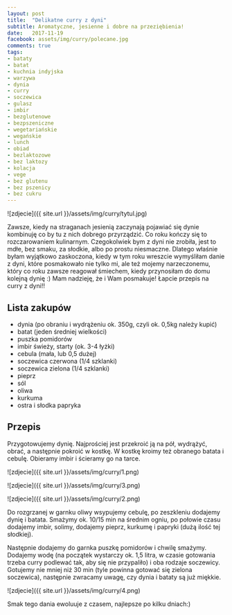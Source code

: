 ```yaml
---
layout: post
title:  "Delikatne curry z dyni"
subtitle: Aromatyczne, jesienne i dobre na przeziębienia!
date:   2017-11-19
facebook: assets/img/curry/polecane.jpg
comments: true
tags:
- bataty
- batat
- kuchnia indyjska
- warzywa
- dynia
- curry
- soczewica
- gulasz
- imbir
- bezglutenowe
- bezpszeniczne
- wegetariańskie
- wegańskie
- lunch
- obiad
- bezlaktozowe
- bez laktozy
- kolacja
- vege
- bez glutenu
- bez pszenicy
- bez cukru
---
```


![zdjecie]({{ site.url }}/assets/img/curry/tytul.jpg)

Zawsze, kiedy na straganach jesienią zaczynają pojawiać się dynie 
kombinuję co by tu z nich dobrego przyrządzić. Co roku kończy się to 
rozczarowaniem kulinarnym. Czegokolwiek bym z dyni nie zrobiła, jest to mdłe, 
bez smaku, za słodkie, albo po prostu niesmaczne. 
Dlatego właśnie byłam wyjątkowo zaskoczona, kiedy w tym roku wreszcie wymyśliłam
danie z dyni, które posmakowało nie tylko mi, ale też mojemy narzeczonemu, który
co roku zawsze reagował śmiechem, kiedy przynosiłam do domu kolejną dynię :)
Mam nadzieję, że i Wam posmakuje!
Łapcie przepis na curry z dyni!!

## Lista zakupów

* dynia  (po obraniu i wydrążeniu ok. 350g, czyli ok. 0,5kg należy kupić)
* batat (jeden średniej wielkości)
* puszka pomidorów
* imbir świeży, starty (ok. 3-4 łyżki)
* cebula (mała, lub 0,5 dużej)
* soczewica czerwona (1/4 szklanki)
* soczewica zielona (1/4 szklanki)
* pieprz
* sól
* oliwa
* kurkuma
* ostra i słodka papryka

## Przepis

Przygotowujemy dynię. Najprościej jest przekroić ją na pół, wydrążyć, obrać, 
a następnie pokroić w kostkę. W kostkę kroimy też obranego batata i cebulę.
Obieramy imbir i ścieramy go na tarce. 

![zdjecie]({{ site.url }}/assets/img/curry/1.png)

![zdjecie]({{ site.url }}/assets/img/curry/3.png)

![zdjecie]({{ site.url }}/assets/img/curry/2.png)

Do rozgrzanej w garnku oliwy wsypujemy cebulę, po zeszkleniu dodajemy dynię i batata. Smażymy ok. 10/15 min na średnim ogniu, po połowie czasu dodajemy imbir, solimy, dodajemy pieprz, kurkumę i papryki (dużą ilość tej słodkiej).

Następnie dodajemy do garnka puszkę pomidorów i chwilę smażymy. Dodajemy wodę (na początek wystarczy ok. 1,5 litra, w czasie gotowania trzeba curry podlewać tak, aby się nie przypaliło) i oba rodzaje soczewicy. Gotujemy nie mniej niż 30 min (tyle powinna gotować się zielona soczewica), następnie zwracamy uwagę, czy dynia i bataty są już miękkie. 

![zdjecie]({{ site.url }}/assets/img/curry/4.png)

Smak tego dania ewoluuje z czasem, najlepsze po kilku dniach:)
